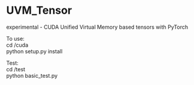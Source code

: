 # UVM_Tensor
experimental - CUDA Unified Virtual Memory based tensors with PyTorch  

To use:  
cd /cuda  
python setup.py install  

Test:    
cd /test  
python basic_test.py  


